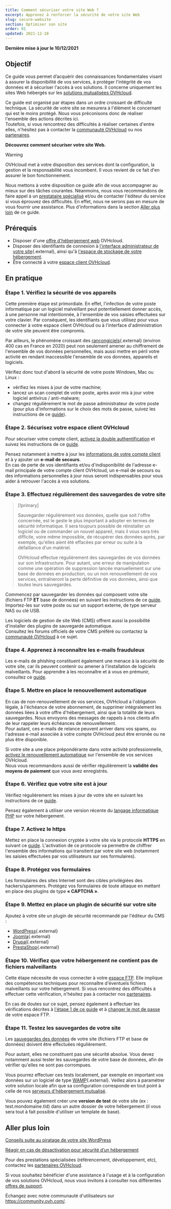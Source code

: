 ```yaml
---
title: Comment sécuriser votre site Web ?
excerpt: Apprenez à renforcer la sécurité de votre site Web
slug: secure-website
section: Optimiser son site
order: 01
updated: 2021-12-10
---
```


**Dernière mise à jour le 10/12/2021**

## Objectif

Ce guide vous permet d’acquérir des connaissances fondamentales visant à assurer la disponibilité de vos services, à protéger l'intégrité de vos données et à sécuriser l'accès à vos solutions. Il concerne uniquement les sites Web hébergés sur les [solutions mutualisées OVHcloud](https://www.ovhcloud.com/fr/web-hosting/).

Ce guide est organisé par étapes dans un ordre croissant de difficulté technique. La sécurité de votre site se mesurera à l'élément le concernant qui est le moins protégé. Nous vous préconisons donc de réaliser l'ensemble des actions décrites ici.<br/>
Toutefois, si vous rencontrez des difficultés à réaliser certaines d'entre elles, n'hésitez pas à contacter la [communauté OVHcloud](https://community.ovh.com/) ou nos [partenaires](https://partner.ovhcloud.com/fr/).

**Découvrez comment sécuriser votre site Web.**

> [!warning]
>
> OVHcloud met à votre disposition des services dont la configuration, la gestion et la responsabilité vous incombent. Il vous revient de ce fait d'en assurer le bon fonctionnement.
>
> Nous mettons à votre disposition ce guide afin de vous accompagner au mieux sur des tâches courantes. Néanmoins, nous vous recommandons de faire appel à un [prestataire spécialisé](https://partner.ovhcloud.com/fr/) et/ou de contacter l'éditeur du service si vous éprouvez des difficultés. En effet, nous ne serons pas en mesure de vous fournir une assistance. Plus d'informations dans la section [Aller plus loin](#aller-plus-loin) de ce guide.
>

## Prérequis

- Disposer d'une [offre d'hébergement web](https://www.ovh.com/fr/hebergement-web/) OVHcloud.
- Disposer des identifiants de connexion à [l'interface administrateur de votre site](https://codex.wordpress.org/fr:Premiers_pas_avec_WordPress){.external}, ainsi qu'à [l'espace de stockage de votre hébergement](../connexion-espace-stockage-ftp-hebergement-web/#etape-1-recuperer-les-informations-necessaires-pour-se-connecter).
- Être connecté à votre [espace client OVHcloud](https://www.ovh.com/auth/?action=gotomanager&from=https://www.ovh.com/fr/&ovhSubsidiary=fr).

## En pratique

### Étape 1. Vérifiez la sécurité de vos appareils <a name="local"></a>

Cette première étape est primordiale. En effet, l'infection de votre poste informatique par un logiciel malveillant peut potentiellement donner accès, à une personne mal intentionnée, à l'ensemble de vos saisies effectuées sur votre clavier. Par conséquent, les identifiants que vous utilisez pour vous connecter à votre espace client OVHcloud ou à l'interface d'administration de votre site peuvent être compromis.

Par ailleurs, le phénomène croissant des [rançongiciels](https://www.cybermalveillance.gouv.fr/tous-nos-contenus/fiches-reflexes/rancongiciels-ransomwares){.external} (environ 400 cas en France en 2020) peut non seulement amener au chiffrement de l'ensemble de vos données personnelles, mais aussi mettre en péril votre activité en rendant inaccessible l'ensemble de vos données, appareils et logiciels. 

Vérifiez donc tout d'abord la sécurité de votre poste Windows, Mac ou Linux :

- vérifiez les mises à jour de votre machine;
- lancez un scan complet de votre poste, après avoir mis à jour votre logiciel antivirus / anti-malware;
- changez régulièrement le mot de passe administrateur de votre poste (pour plus d'informations sur le choix des mots de passe, suivez les instructions de ce [guide](../../customer/tout-savoir-sur-identifiant-client/#creer-un-mot-de-passe-solide-et-unique)).

### Étape 2. Sécurisez votre espace client OVHcloud

Pour sécuriser votre compte client, [activez la double authentification](../../customer/securiser-son-compte-avec-une-2FA/) et suivez les instructions de ce [guide](../../customer/tout-savoir-sur-identifiant-client/).

Pensez notamment à mettre à jour les [informations de votre compte client](../../customer/tout-savoir-sur-identifiant-client/#modifier-mes-informations-personnelles) et à y ajouter un **e-mail de secours**.<br>
En cas de perte de vos identifiants et/ou d'indisponibilité de l'adresse e-mail principale de votre compte client OVHcloud, un e-mail de secours ou des informations personnelles à jour nous seront indispensables pour vous aider à retrouver l'accès à vos solutions.

### Étape 3. Effectuez régulièrement des sauvegardes de votre site <a name="backup"></a>

> [!primary]
>
> Sauvegarder régulièrement vos données, quelle que soit l'offre concernée, est le geste le plus important à adopter en termes de sécurité informatique. Il sera toujours possible de réinstaller un logiciel ou de commander un nouvel appareil, mais il vous sera très difficile, voire même impossible, de récupérer des données après, par exemple, qu'elles aient été effacées par erreur ou suite à la défaillance d'un matériel.
>
> OVHcloud effectue régulièrement des sauvegardes de vos données sur son infrastructure. Pour autant, une erreur de manipulation comme une opération de suppression lancée manuellement sur une base de données en production, ou un non renouvellement de vos services, entraîneront la perte définitive de vos données, ainsi que toutes leurs sauvegardes.
>

Commencez par sauvegarder les données qui composent votre site (fichiers FTP **ET** base de données) en suivant les instructions de ce [guide](../exporter-son-site-web/). Importez-les sur votre poste ou sur un support externe, de type serveur NAS ou clé USB.

Les logiciels de gestion de site Web (CMS) offrent aussi la possibilité d'installer des plugins de sauvegarde automatique.<br>
Consultez les forums officiels de votre CMS préféré ou contactez la [communauté OVHcloud](https://community.ovh.com/) à ce sujet.

### Étape 4. Apprenez à reconnaître les e-mails frauduleux

Les e-mails de phishing constituent également une menace à la sécurité de votre site, car ils peuvent contenir ou amener à l'installation de logiciels malveillants. Pour apprendre à les reconnaître et à vous en prémunir, consultez ce [guide](../../customer/arnaques-fraude-phishing/).

### Étape 5. Mettre en place le renouvellement automatique

En cas de non-renouvellement de vos services, OVHcloud a l'obligation légale, à l'échéance de votre abonnement, de supprimer intégralement les données liées à votre offre d'hébergement, ainsi que la totalité de leurs sauvegardes. Nous envoyons des messages de rappels à nos clients afin de leur rappeler leurs échéances de renouvellement.<br>
Pour autant, ces e-mails de relance peuvent arriver dans vos spams, ou l'adresse e-mail associée à votre compte OVHcloud peut être erronée ou ne plus être disponible.

Si votre site a une place prépondérante dans votre activité professionnelle, [activez le renouvellement automatique](../../billing/renouvellement-automatique-ovh/#acceder-au-parametrage-de-vos-services) sur l'ensemble de vos services OVHcloud.<br>
Nous vous recommandons aussi de vérifier régulièrement la **validité des moyens de paiement** que vous avez enregistrés.

### Étape 6. Vérifiez que votre site est à jour

Vérifiez régulièrement les mises à jour de votre site en suivant les instructions de ce [guide](../site-ferme-pour-hack/#22-mettre-a-jour-votre-site-internet).

Pensez également à utiliser une version récente du [langage informatique PHP](../configurer-le-php-sur-son-hebergement-web-mutu-2014/) sur votre hébergement.

### Étape 7. Activez le https

Mettez en place la connexion cryptée à votre site via le protocole **HTTPS** en suivant ce [guide](../passer-site-internet-https-ssl/). L'activation de ce protocole va permettre de chiffrer l'ensemble des informations qui transitent par votre site web (notamment les saisies effectuées par vos utilisateurs sur ses formulaires).

### Étape 8. Protégez vos formulaires

Les formulaires des sites Internet sont des cibles privilégiées des hackers/spammers. Protégez vos formulaires de toute attaque en mettant en place des plugins de type **« CAPTCHA »**.

### Étape 9. Mettez en place un plugin de sécurité sur votre site

Ajoutez à votre site un plugin de sécurité recommandé par l'éditeur du CMS :

- [WordPress](https://fr.wordpress.org/){.external}
- [Joomla](https://www.joomla.fr/){.external}
- [Drupal](https://www.drupal.fr/){.external}
- [PrestaShop](https://www.prestashop.com/fr){.external}

### Étape 10. Vérifiez que votre hébergement ne contient pas de fichiers malveillants

Cette étape nécessite de vous connecter à votre [espace FTP](../connexion-espace-stockage-ftp-hebergement-web/). Elle implique des compétences techniques pour reconnaître d'éventuels fichiers malveillants sur votre hébergement. Si vous rencontrez des difficultés à effectuer cette vérification, n'hésitez pas à contacter nos [partenaires](https://partner.ovhcloud.com/fr/).

En cas de doutes sur ce sujet, pensez également à effectuer les vérifications décrites à [l'étape 1 de ce guide](#local) et à [changer le mot de passe](../modifier-mot-de-passe-utilisateur-ftp/) de votre espace FTP.

### Étape 11. Testez les sauvegardes de votre site

Les [sauvegardes des données](#backup) de votre site (fichiers FTP et base de données) doivent être effectuées régulièrement.

Pour autant, elles ne constituent pas une sécurité absolue. Vous devez notamment aussi tester les sauvegardes de votre base de données, afin de vérifier qu'elles ne sont pas corrompues.

Vous pourrez effectuer ces tests localement, par exemple en important vos données sur un logiciel de type [WAMP](https://www.wampserver.com/){.external}. Veillez alors à paramétrer votre solution locale afin que sa configuration corresponde en tout point à celle de nos [serveurs d'hébergement mutualisé](https://webhosting-infos.hosting.ovh.net/).

Vous pouvez également créer une **version de test** de votre site (ex : test.mondomaine.tld) dans un autre dossier de votre hébergement (il vous sera tout à fait possible d'utiliser un template de base).

## Aller plus loin <a name="aller-plus-loin"></a>

[Conseils suite au piratage de votre site WordPress](../piratage-de-votre-site-wordpress-conseils-et-cas-dusages/)

[Réagir en cas de désactivation pour sécurité d’un hébergement](../site-ferme-pour-hack/)

Pour des prestations spécialisées (référencement, développement, etc), contactez les [partenaires OVHcloud](https://partner.ovhcloud.com/fr/).

Si vous souhaitez bénéficier d'une assistance à l'usage et à la configuration de vos solutions OVHcloud, nous vous invitons à consulter nos différentes [offres de support](https://www.ovhcloud.com/fr/support-levels/).

Échangez avec notre communauté d'utilisateurs sur <https://community.ovh.com/>.

